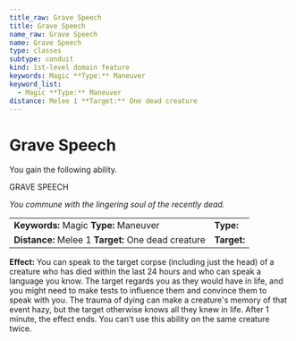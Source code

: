 ```yaml
---
title_raw: Grave Speech
title: Grave Speech
name_raw: Grave Speech
name: Grave Speech
type: classes
subtype: conduit
kind: 1st-level domain feature
keywords: Magic **Type:** Maneuver
keyword_list:
  - Magic **Type:** Maneuver
distance: Melee 1 **Target:** One dead creature
---
```


# Grave Speech

You gain the following ability.

GRAVE SPEECH

*You commune with the lingering soul of the recently dead.*

|                                                     |             |
| :-------------------------------------------------- | :---------- |
| **Keywords:** Magic **Type:** Maneuver              | **Type:**   |
| **Distance:** Melee 1 **Target:** One dead creature | **Target:** |

**Effect:** You can speak to the target corpse (including just the head) of a creature who has died within the last 24 hours and who can speak a language you know. The target regards you as they would have in life, and you might need to make tests to influence them and convince them to speak with you. The trauma of dying can make a creature's memory of that event hazy, but the target otherwise knows all they knew in life. After 1 minute, the effect ends. You can't use this ability on the same creature twice.
